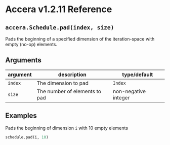 [//]: # (Project: Accera)
[//]: # (Version: v1.2.11)

# Accera v1.2.11 Reference

## `accera.Schedule.pad(index, size)`
Pads the beginning of a specified dimension of the iteration-space with empty (no-op) elements.

## Arguments

argument | description | type/default
--- | --- | ---
`index` | The dimension to pad | `Index`
`size` | The number of elements to pad | non-negative integer

## Examples

Pads the beginning of dimension `i` with 10 empty elements

```python
schedule.pad(i, 10)
```

<div style="page-break-after: always;"></div>
